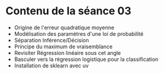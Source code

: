 # Contenu de la séance 03

- Origine de l'erreur quadratique moyenne
- Modélisation des paramètres d'une loi de probabilité
- Séparation Inférence/Décision
- Principe du maximum de vraisemblance
- Revisiter Régression linéaire sous cet angle
- Basculer vers la régression logistique pour la classification
- Installation de sklearn avec uv
